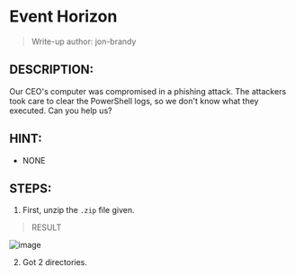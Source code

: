 # Event Horizon
> Write-up author: jon-brandy
## DESCRIPTION:
Our CEO's computer was compromised in a phishing attack. The attackers took care to clear the PowerShell logs, so we don't know what they executed. Can you help us?
## HINT:
- NONE
## STEPS:
1. First, unzip the `.zip` file given.

> RESULT

![image](https://user-images.githubusercontent.com/70703371/209458111-64fad8f6-bcc5-4851-a76e-fa72f60ab02d.png)


2. Got 2 directories.

